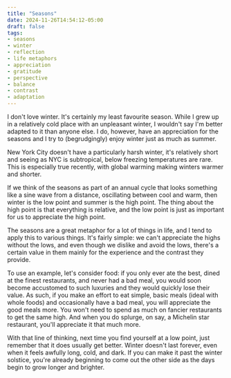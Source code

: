 ```yaml
---
title: "Seasons"
date: 2024-11-26T14:54:12-05:00
draft: false
tags:
- seasons
- winter
- reflection
- life metaphors
- appreciation
- gratitude
- perspective
- balance
- contrast
- adaptation
---
```


I don't love winter. It's certainly my least favourite season. While I grew up
in a relatively cold place with an unpleasant winter, I wouldn't say I'm better
adapted to it than anyone else. I do, however, have an appreciation for the
seasons and I try to (begrudgingly) enjoy winter just as much as summer.

New York City doesn't have a particularly harsh winter, it's relatively short
and seeing as NYC is subtropical, below freezing temperatures are rare. This is
especially true recently, with global warming making winters warmer and shorter.

If we think of the seasons as part of an annual cycle that looks something like
a sine wave from a distance, oscillating between cool and warm, then winter is
the low point and summer is the high point. The thing about the high point is
that everything is relative, and the low point is just as important for us to
appreciate the high point.

The seasons are a great metaphor for a lot of things in life, and I tend to
apply this to various things. It's fairly simple: we can't appreciate the highs
without the lows, and even though we dislike and avoid the lows, there's a
certain value in them mainly for the experience and the contrast they provide.

To use an example, let's consider food: if you only ever ate the best, dined at
the finest restaurants, and never had a bad meal, you would soon become
accustomed to such luxuries and they would quickly lose their value. As such, if
you make an effort to eat simple, basic meals (ideal with whole foods) and
occasionally have a bad meal, you will appreciate the good meals more. You won't
need to spend as much on fancier restaurants to get the same high. And when you
do splurge, on say, a Michelin star restaurant, you'll appreciate it that much
more.

With that line of thinking, next time you find yourself at a low point, just
remember that it does usually get better. Winter doesn't last forever, even when
it feels awfully long, cold, and dark. If you can make it past the winter
solstice, you're already beginning to come out the other side as the days begin
to grow longer and brighter.
